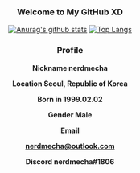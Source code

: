 <h3 align="center">Welcome to My GitHub XD</h1>

<div align="center">
  
  [![Anurag's github stats](https://github-readme-stats.vercel.app/api?username=nerdmecha&show_icons=true)](https://github.com/anuraghazra/github-readme-stats)
  [![Top Langs](https://github-readme-stats.vercel.app/api/top-langs/?username=nerdmecha&card_width=320&layout=compact&langs_count=6)](https://github.com/anuraghazra/github-readme-stats)
  
</div>

<div align="center">
  <h3>Profile</h3>
  <b><p>Nickname nerdmecha</p></b>
  <b><p>Location Seoul, Republic of Korea</p></b>
  <b><p>Born in 1999.02.02</p></b>
  <b><p>Gender Male</p></b>
  
  <b><p>Email</p></b>
  
  <b><p><nerdmecha@outlook.com></p></b>
  
  <b><p>Discord nerdmecha#1806</p></b>
</div>
